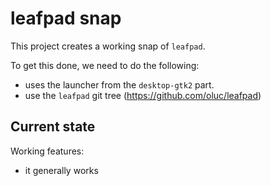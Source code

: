 # leafpad snap

This project creates a working snap of `leafpad`.

To get this done, we need to do the following:
 - uses the launcher from the `desktop-gtk2` part.
 - use the `leafpad` git tree (https://github.com/oluc/leafpad)

## Current state

Working features:
 - it generally works
